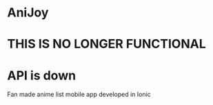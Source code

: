 # AniJoy

# THIS IS NO LONGER FUNCTIONAL
# API is down

Fan made anime list mobile app developed in Ionic
